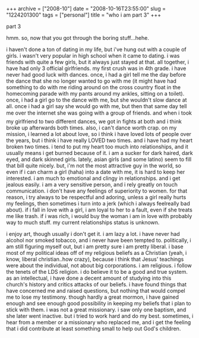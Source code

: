 +++
archive = ["2008-10"]
date = "2008-10-16T23:55:00"
slug = "1224201300"
tags = ["personal"]
title = "who i am part 3"
+++

part 3

hmm. so, now that you got through the boring stuff...hehe.

i haven't done a ton of dating in my life, but i've hung out with a couple
of girls. i wasn't very popular in high school when it came to dating.
i was friends with quite a few girls, but it always just stayed at that.
all together, i have had only 3 official girlfriends. my first crush was
in 4th grade. i have never had good luck with dances. once, i had a girl
tell me the day before the dance that she no longer wanted to go with me
(it might have had something to do with me riding around on the cross
country float in the homecoming parade with my pants around my ankles,
sitting on a toilet). once, i had a girl go to the dance with me, but she
wouldn't slow dance at all. once i had a girl say she would go with me,
but then that same day tell me over the internet she was going with a
group of friends. and when i took my girlfriend to two different
dances, we got in fights at both and i think broke up afterwards both
times. also, i can't dance worth crap. on my mission, i learned a lot
about love, so i think i have loved lots of people over the years, but
i think i have really LOVED two times. and i have had my heart broken two
times. i tend to put my heart too much into relationships, and it usually
means i get burned because of it. i am a sucker for dark haired, dark
eyed, and dark skinned girls. lately, asian girls (and some latino) seem
to fill that bill quite nicely. but, i'm not the most attractive guy in
the world, so even if i can charm a girl (haha) into a date with me, it is
hard to keep her interested. i am much to emotional and clingy in
relationships. and i get jealous easily. i am a very sensitive person, and
i rely greatly on touch communication. i don't have any feelings of
superiority to women. for that reason, i try always to be respectful and
adoring, unless a girl really hurts my feelings, then sometimes i turn
into a jerk (which i always feelreally bad about). if i fall in love with
a girl, i am loyal to her to a fault, even if she treats me like trash. if
i was rich, i would buy the woman i am in love with probably way to much
stuff. my current relationships status is unknown.

i enjoy art, though usually i don't get it. i am lazy a lot. i have never
had alcohol nor smoked tobacco, and i never have been tempted to.
politically, i am still figuring myself out, but i am pretty sure i am
pretty liberal. i base most of my political ideas off of my religious
beliefs as a Christian (yeah, i know, liberal christian..how crazy),
because i think that Jesus' teachings were about the individual, not about
big corporations. i am religious. i follow the tenets of the LDS religion.
i do believe it to be a good and true system. as an intellectual, i have
done a decent amount of studying into this church's history and critics
attacks of our beliefs. i have found things that have concerned me and
raised questions, but nothing that would compel me to lose my testimony.
though hardly a great mormon, i have gained enough and see enough good
possibility in keeping my beliefs that i plan to stick with them. i was
not a great missionary. i saw only one baptism, and she later went
inactive. but i tried to work hard and do my best. sometimes, i hear from
a member or a missionary who replaced me, and i get the feeling that i did
contribute at least something small to help out God's children.

